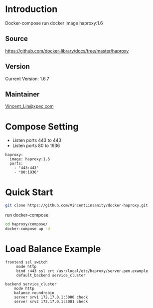 # Introduction
Docker-compose run docker image haproxy:1.6

## Source
https://github.com/docker-library/docs/tree/master/haproxy

## Version
Current Version: 1.6.7

## Maintainer
Vincent_Lin@xpec.com

# Compose Setting
- Listen ports 443 to 443
- Listen ports 80 to 1936

```
haproxy:
  image: haproxy:1.6
  ports:
    - "443:443"
    - "80:1936"
```

# Quick Start
```bash
git clone https://github.com/VincentLinsanity/docker-haproxy.git
```

run docker-compose

```bash
cd haproxy/compose/
docker-compose up -d
```

# Load Balance Example
```
frontend ssl_switch
     mode http
     bind :443 ssl crt /usr/local/etc/haproxy/server.pem.example
     default_backend service_cluster
```
 
 ```
 backend service_cluster
     mode http
     balance roundrobin
     server srv1 172.17.0.1:3000 check
     server srv2 172.17.0.1:3001 check
```

